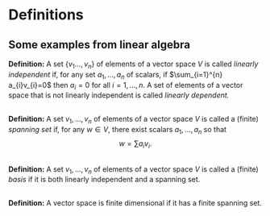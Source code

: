# Definitions

## Some examples from linear algebra

**Definition:** A set $\{v_1\ldots,v_n\}$ of elements of a vector space $V$ is called *linearly independent*
if, for any set $a_1,\ldots,a_n$ of scalars, if $\sum_{i=1}^{n} a_{i}v_{i}=0$ then $a_{i}=0$ for all
$i=1,\ldots, n$.  A set of elements of a vector space that is not linearly independent is called *linearly dependent.*


##

**Definition:** A set ${v_1,\ldots, v_n}$ of elements of a vector space $V$ is called a (finite) *spanning set*
if, for any $w\in V$, there exist scalars $a_1,\ldots,a_n$ so that
$$
w=\sum a_{i}v_{i}.
$$

##

**Definition:** A set ${v_1,\ldots, v_n}$ of elements of a vector space $V$ is called a (finite) *basis*
if it is both linearly independent and a spanning set.

##

**Definition:** A vector space is finite dimensional if it has a finite spanning set.

